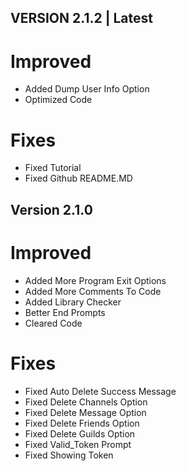 ## VERSION 2.1.2 | Latest

# Improved

- Added Dump User Info Option
- Optimized Code

# Fixes

- Fixed Tutorial
- Fixed Github README.MD

## Version 2.1.0

# Improved

- Added More Program Exit Options
- Added More Comments To Code
- Added Library Checker
- Better End Prompts
- Cleared Code

# Fixes
- Fixed Auto Delete Success Message
- Fixed Delete Channels Option
- Fixed Delete Message Option
- Fixed Delete Friends Option
- Fixed Delete Guilds Option
- Fixed Valid_Token Prompt
- Fixed Showing Token
